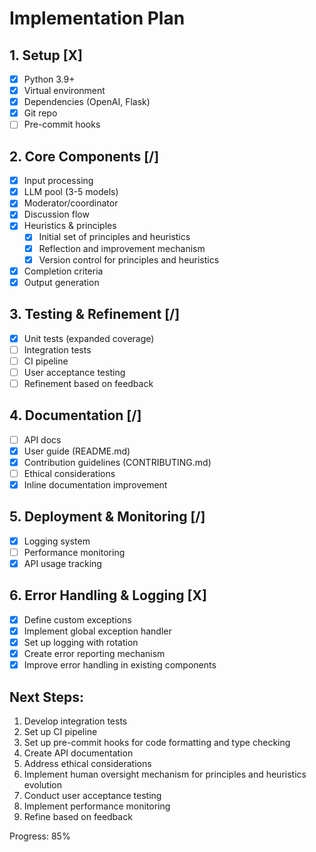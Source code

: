 # Implementation Plan

## 1. Setup [X]
- [X] Python 3.9+
- [X] Virtual environment
- [X] Dependencies (OpenAI, Flask)
- [X] Git repo
- [ ] Pre-commit hooks

## 2. Core Components [/]
- [X] Input processing
- [X] LLM pool (3-5 models)
- [X] Moderator/coordinator
- [X] Discussion flow
- [X] Heuristics & principles
  - [X] Initial set of principles and heuristics
  - [X] Reflection and improvement mechanism
  - [X] Version control for principles and heuristics
- [X] Completion criteria
- [X] Output generation

## 3. Testing & Refinement [/]
- [X] Unit tests (expanded coverage)
- [ ] Integration tests
- [ ] CI pipeline
- [ ] User acceptance testing
- [ ] Refinement based on feedback

## 4. Documentation [/]
- [ ] API docs
- [X] User guide (README.md)
- [X] Contribution guidelines (CONTRIBUTING.md)
- [ ] Ethical considerations
- [X] Inline documentation improvement

## 5. Deployment & Monitoring [/]
- [X] Logging system
- [ ] Performance monitoring
- [X] API usage tracking

## 6. Error Handling & Logging [X]
- [X] Define custom exceptions
- [X] Implement global exception handler
- [X] Set up logging with rotation
- [X] Create error reporting mechanism
- [X] Improve error handling in existing components

## Next Steps:
1. Develop integration tests
2. Set up CI pipeline
3. Set up pre-commit hooks for code formatting and type checking
4. Create API documentation
5. Address ethical considerations
6. Implement human oversight mechanism for principles and heuristics evolution
7. Conduct user acceptance testing
8. Implement performance monitoring
9. Refine based on feedback

Progress: 85%
